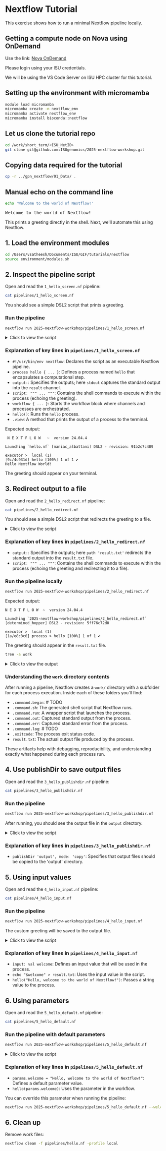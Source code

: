 # Nextflow Tutorial

This exercise shows how to run a minimal Nextflow pipeline locally.

## Getting a compute node on Nova using OnDemand

Use the link: [Nova OnDemand](http://nova-ondemand.its.iastate.edu/)

Please login using your ISU credentials.

We will be using the VS Code Server on ISU HPC cluster for this tutorial. 

## Setting  up the environment with micromamba

```bash
module load micromamba
micromamba create -n nextflow_env
micromamba activate nextflow_env
micromamba install bioconda::nextflow
```

## Let us clone the tutorial repo

```bash
cd /work/short_term/<ISU_NetID>
git clone git@github.com:ISUgenomics/2025-nextflow-workshop.git
```

## Copying data required for the tutorial

```bash
cp -r ../gpn_nextflow/01_Data/ .
```

## Manual echo on the command line

```bash
echo 'Welcome to the world of Nextflow!'
```

<pre>
Welcome to the world of Nextflow!
</pre>

This prints a greeting directly in the shell. Next, we'll automate this using Nextflow.

## 1. Load the environment modules

```bash
cd /Users/vsatheesh/Documents/ISU/GIF/tutorials/nextflow
source environment/modules.sh
```

## 2. Inspect the pipeline script

Open and read the `1_hello_screen.nf` pipeline:

```bash
cat pipelines/1_hello_screen.nf
```

You should see a simple DSL2 script that prints a greeting.

### Run the pipeline

```bash
nextflow run 2025-nextflow-workshop/pipelines/1_hello_screen.nf
```

<details>
<summary>Click to view the script</summary>

```nextflow
#!/usr/bin/env nextflow

/*
 * Use echo to print a message to the screen
 */

process hello {

    output:
    stdout

    script:
    """
    echo "Welcome to the world of Nextflow!"
    """
}

workflow {
    // Run the hello process
    hello().view()
}
```
</details>

### Explanation of key lines in `pipelines/1_hello_screen.nf`

- `#!/usr/bin/env nextflow`: Declares the script as an executable Nextflow pipeline.
- `process hello { ... }`: Defines a process named `hello` that encapsulates a computational step.
- `output:`: Specifies the outputs; here `stdout` captures the standard output into the `result` channel.
- `script: """ ... """`: Contains the shell commands to execute within the process (echoing the greeting).
- `workflow { ... }`: Starts the workflow block where channels and processes are orchestrated.
- `hello()`: Runs the `hello` process.
- `.view`: A method that prints the output of a process to the terminal.

Expected output: 

```
 N E X T F L O W   ~  version 24.04.4

Launching `hello.nf` [maniac_albattani] DSL2 - revision: 91b2c7c409

executor >  local (1)
[9c/4c931d] hello [100%] 1 of 1 ✔
Hello Nextflow World!
```
The greeting should appear on your terminal.

## 3. Redirect output to a file

Open and read the `2_hello_redirect.nf` pipeline:

```bash
cat pipelines/2_hello_redirect.nf
```

You should see a simple DSL2 script that redirects the greeting to a file.

<details>
<summary>Click to view the script</summary>

```nextflow
#!/usr/bin/env nextflow

/*
 * Hello redirect: write greeting to file
 */

process hello {
    output:
        path 'result.txt'

    script:
        """
        echo "Welcome to the world of Nextflow!" > result.txt
        """
}

workflow {
    hello()
}
```
</details>

### Explanation of key lines in `pipelines/2_hello_redirect.nf`

- `output:`: Specifies the outputs; here `path 'result.txt'` redirects the standard output into the `result.txt` file.
- `script: """ ... """`: Contains the shell commands to execute within the process (echoing the greeting and redirecting it to a file).

### Run the pipeline locally

```bash
nextflow run 2025-nextflow-workshop/pipelines/2_hello_redirect.nf
``` 

Expected output:

```
N E X T F L O W  ~  version 24.04.4

Launching `2025-nextflow-workshop/pipelines/2_hello_redirect.nf` [determined_hopper] DSL2 - revision: 5ff76c72d0

executor >  local (1)
[1a/e8c8c0] process > hello [100%] 1 of 1 ✔
```

The greeting should appear in the `result.txt` file. 

```bash
tree -a work
```

<details>
<summary>Click to view the output</summary>

```
work
└── 35
    └── 61942df7892fb8f5adfc02f431cf46
        ├── .command.begin
        ├── .command.err
        ├── .command.log
        ├── .command.out
        ├── .command.run
        ├── .command.sh
        ├── .exitcode
        └── result.txt

3 directories, 8 files
```
</details>

### Understanding the `work` directory contents

After running a pipeline, Nextflow creates a `work/` directory with a subfolder for each process execution. Inside each of these folders you’ll find:

- `.command.begin`: # TODO
- `.command.sh`: The generated shell script that Nextflow runs.
- `.command.run`: A wrapper script that launches the process.
- `.command.out`: Captured standard output from the process.
- `.command.err`: Captured standard error from the process.
- `.command.log`: # TODO
- `.exitcode`: The process exit status code.
- `result.txt`: The actual output file produced by the process.

These artifacts help with debugging, reproducibility, and understanding exactly what happened during each process run.

## 4. Use publishDir to save output files

Open and read the `3_hello_publishdir.nf` pipeline:

```bash
cat pipelines/3_hello_publishdir.nf
```

### Run the pipeline

```bash
nextflow run 2025-nextflow-workshop/pipelines/3_hello_publishdir.nf
```

After running, you should see the output file in the `output` directory.

<details>
<summary>Click to view the script</summary>

```nextflow
#!/usr/bin/env nextflow

/*
* Use echo to print a message to the screen
*/

process hello {
  publishDir 'output', mode: 'copy'

  output:
  path 'result.txt'

  script:
  """
  echo "Hello Nextflow World!" > result.txt
  """
}

workflow {
  // Run the hello process
  hello()
}
```
</details>

### Explanation of key lines in `pipelines/3_hello_publishdir.nf`

- `publishDir 'output', mode: 'copy'`: Specifies that output files should be copied to the 'output' directory.

## 5. Using input values

Open and read the `4_hello_input.nf` pipeline:

```bash
cat pipelines/4_hello_input.nf
```

### Run the pipeline

```bash
nextflow run 2025-nextflow-workshop/pipelines/4_hello_input.nf
```

The custom greeting will be saved to the output file.

<details>
<summary>Click to view the script</summary>

```nextflow
#!/usr/bin/env nextflow

process hello {
    publishDir 'output', mode: 'copy'

    input:
    val welcome

    output:
    path 'result.txt'

    script:
    """
    echo "$welcome" > result.txt
    """
}

workflow {
    hello("Hello, welcome to the world of Nextflow!")
}
```
</details>

### Explanation of key lines in `pipelines/4_hello_input.nf`

- `input: val welcome`: Defines an input value that will be used in the process.
- `echo "$welcome" > result.txt`: Uses the input value in the script.
- `hello("Hello, welcome to the world of Nextflow!")`: Passes a string value to the process.

## 6. Using parameters

Open and read the `5_hello_default.nf` pipeline:

```bash
cat pipelines/5_hello_default.nf
```

### Run the pipeline with default parameters

```bash
nextflow run 2025-nextflow-workshop/pipelines/5_hello_default.nf
```

<details>
<summary>Click to view the script</summary>

```nextflow
#!/usr/bin/env nextflow

process hello {
    publishDir 'output', mode: 'copy'

    input:
    val welcome

    output:
    path 'result.txt'

    script:
    """
    echo "$welcome" > result.txt
    """
}

params.welcome = "Hello, welcome to the world of Nextflow!"

workflow {
    hello(params.welcome)
}
```
</details>

### Explanation of key lines in `pipelines/5_hello_default.nf`

- `params.welcome = "Hello, welcome to the world of Nextflow!"`: Defines a default parameter value.
- `hello(params.welcome)`: Uses the parameter in the workflow.

You can override this parameter when running the pipeline:

```bash
nextflow run 2025-nextflow-workshop/pipelines/5_hello_default.nf --welcome "Custom greeting!"
```

## 6. Clean up

Remove work files:

```bash
nextflow clean -f pipelines/hello.nf -profile local
```